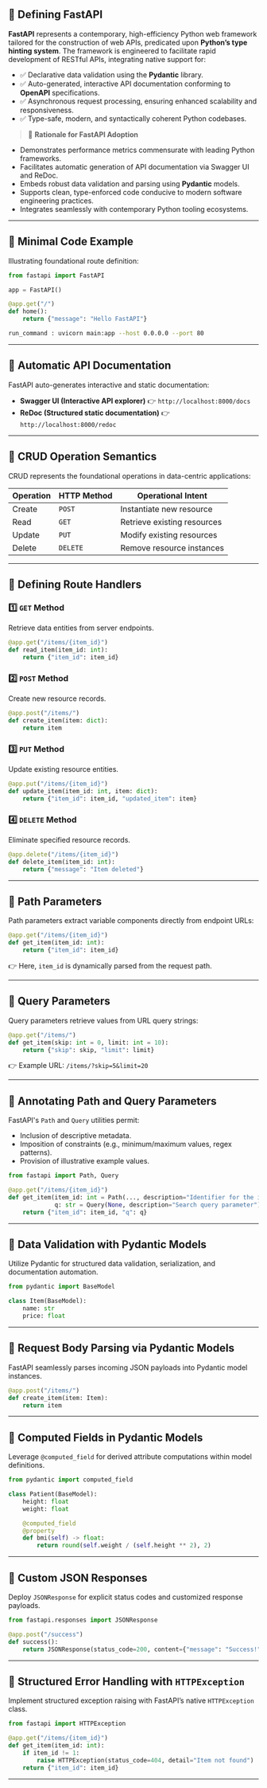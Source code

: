 ## 📌 Defining FastAPI

**FastAPI** represents a contemporary, high-efficiency Python web framework tailored for the construction of web APIs, predicated upon **Python’s type hinting system**. The framework is engineered to facilitate rapid development of RESTful APIs, integrating native support for:

* ✅ Declarative data validation using the **Pydantic** library.
* ✅ Auto-generated, interactive API documentation conforming to **OpenAPI** specifications.
* ✅ Asynchronous request processing, ensuring enhanced scalability and responsiveness.
* ✅ Type-safe, modern, and syntactically coherent Python codebases.

> 🚀 **Rationale for FastAPI Adoption**

* Demonstrates performance metrics commensurate with leading Python frameworks.
* Facilitates automatic generation of API documentation via Swagger UI and ReDoc.
* Embeds robust data validation and parsing using **Pydantic** models.
* Supports clean, type-enforced code conducive to modern software engineering practices.
* Integrates seamlessly with contemporary Python tooling ecosystems.

---

## 📌 Minimal Code Example

Illustrating foundational route definition:

```python
from fastapi import FastAPI

app = FastAPI()

@app.get("/")
def home():
    return {"message": "Hello FastAPI"}
```
```bash
run_command : uvicorn main:app --host 0.0.0.0 --port 80
```

---

## 📌 Automatic API Documentation

FastAPI auto-generates interactive and static documentation:

* **Swagger UI (Interactive API explorer)** 👉 `http://localhost:8000/docs`
* **ReDoc (Structured static documentation)** 👉 `http://localhost:8000/redoc`

---

## 📌 CRUD Operation Semantics

CRUD represents the foundational operations in data-centric applications:

| Operation | HTTP Method | Operational Intent          |
| --------- | ----------- | --------------------------- |
| Create    | `POST`      | Instantiate new resource    |
| Read      | `GET`       | Retrieve existing resources |
| Update    | `PUT`       | Modify existing resources   |
| Delete    | `DELETE`    | Remove resource instances   |

---

## 📌 Defining Route Handlers

### 1️⃣ `GET` Method

Retrieve data entities from server endpoints.

```python
@app.get("/items/{item_id}")
def read_item(item_id: int):
    return {"item_id": item_id}
```

### 2️⃣ `POST` Method

Create new resource records.

```python
@app.post("/items/")
def create_item(item: dict):
    return item
```

### 3️⃣ `PUT` Method

Update existing resource entities.

```python
@app.put("/items/{item_id}")
def update_item(item_id: int, item: dict):
    return {"item_id": item_id, "updated_item": item}
```

### 4️⃣ `DELETE` Method

Eliminate specified resource records.

```python
@app.delete("/items/{item_id}")
def delete_item(item_id: int):
    return {"message": "Item deleted"}
```

---

## 📌 Path Parameters

Path parameters extract variable components directly from endpoint URLs:

```python
@app.get("/items/{item_id}")
def get_item(item_id: int):
    return {"item_id": item_id}
```

👉 Here, `item_id` is dynamically parsed from the request path.

---

## 📌 Query Parameters

Query parameters retrieve values from URL query strings:

```python
@app.get("/items/")
def get_item(skip: int = 0, limit: int = 10):
    return {"skip": skip, "limit": limit}
```

👉 Example URL: `/items/?skip=5&limit=20`

---

## 📌 Annotating Path and Query Parameters

FastAPI's `Path` and `Query` utilities permit:

* Inclusion of descriptive metadata.
* Imposition of constraints (e.g., minimum/maximum values, regex patterns).
* Provision of illustrative example values.

```python
from fastapi import Path, Query

@app.get("/items/{item_id}")
def get_item(item_id: int = Path(..., description="Identifier for the item"),
             q: str = Query(None, description="Search query parameter")):
    return {"item_id": item_id, "q": q}
```

---

## 📌 Data Validation with Pydantic Models

Utilize Pydantic for structured data validation, serialization, and documentation automation.

```python
from pydantic import BaseModel

class Item(BaseModel):
    name: str
    price: float
```

---

## 📌 Request Body Parsing via Pydantic Models

FastAPI seamlessly parses incoming JSON payloads into Pydantic model instances.

```python
@app.post("/items/")
def create_item(item: Item):
    return item
```

---

## 📌 Computed Fields in Pydantic Models

Leverage `@computed_field` for derived attribute computations within model definitions.

```python
from pydantic import computed_field

class Patient(BaseModel):
    height: float
    weight: float

    @computed_field
    @property
    def bmi(self) -> float:
        return round(self.weight / (self.height ** 2), 2)
```

---

## 📌 Custom JSON Responses

Deploy `JSONResponse` for explicit status codes and customized response payloads.

```python
from fastapi.responses import JSONResponse

@app.post("/success")
def success():
    return JSONResponse(status_code=200, content={"message": "Success!"})
```

---

## 📌 Structured Error Handling with `HTTPException`

Implement structured exception raising with FastAPI’s native `HTTPException` class.

```python
from fastapi import HTTPException

@app.get("/items/{item_id}")
def get_item(item_id: int):
    if item_id != 1:
        raise HTTPException(status_code=404, detail="Item not found")
    return {"item_id": item_id}
```

---
